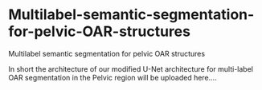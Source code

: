 # Multilabel-semantic-segmentation-for-pelvic-OAR-structures
Multilabel semantic segmentation for pelvic OAR structures

In short the architecture of our modified U-Net architecture for multi-label OAR segmentation in the Pelvic region will be uploaded here....

